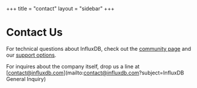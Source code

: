 +++
title = "contact"
layout = "sidebar"
+++
# Contact Us

For technical questions about InfluxDB, check out the [community page](/community/index.html) and our [support options](/support/index.html).

For inquires about the company itself, drop us a line at [contact@influxdb.com](mailto:contact@influxdb.com?subject=InfluxDB General Inquiry)

